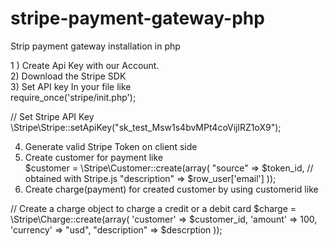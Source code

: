 # stripe-payment-gateway-php
Strip payment gateway installation in php 

1 ) Create Api Key with our Account.<br>
2) Download the Stripe SDK<br>
3) Set API key In your file like<br>
 require_once('stripe/init.php'); 

// Set Stripe API Key 
\Stripe\Stripe::setApiKey("sk_test_Msw1s4bvMPt4coVijlRZ1oX9");

4) Generate valid Stripe Token on client side<br>
5)  Create customer for payment like<br>
$customer = \Stripe\Customer::create(array( 
					"source" => $token_id, // obtained with Stripe.js 
					"description" => $row_user['email'] 
				));
6) Create charge(payment) for created customer by using customerid like<br>

// Create a charge object to charge a credit or a debit card 
	$charge = \Stripe\Charge::create(array( 
				'customer'		=>	$customer_id, 
				'amount'		=>	100, 
				'currency'		=>	"usd", 
				"description"	=>	$descrption 
			));
